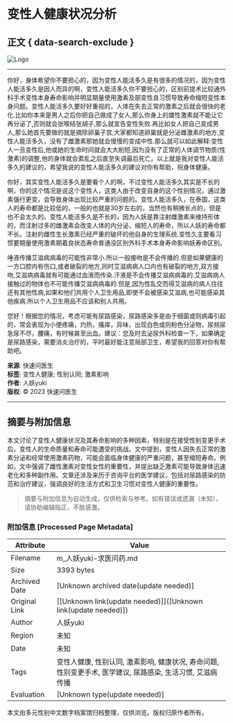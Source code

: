 # 变性人健康状况分析

## 正文 { data-search-exclude }


![Logo](https://cdn.120askimages.com/ask/m/header/logoimg.png)

---

你好，身体希望你不要担心的，因为变性人能活多久是有很多的情况的，因为变性人能活多久是因人而异的啊，变性人能活多久你不要担心的，区别前提术比较通外科手术变性本身寿命影响并明显期量使用激素及部变性良习惯导致寿命缩短变性本身问题。变性人能活多久要好好重视的，人体在失去正常的激素之后就会很快的老化.比如你本来是男人之后你把自己做成了女人,那么你身上的雄性激素就不能让它再分泌了,否则就会张喉结张胡子,那么就宣告变性失败.再比如女人把自己变成男人,那么她首先要做的就是摘除卵巢子宫,大家都知道卵巢就是分泌雌激素的地方,变性人能活多久，没有了雌激素那她就会慢慢的变成中性.那么就可以如此解释:变性人一旦变性后,他或她的生命时间就会大大削短,因为没有了正常的人体调节物质(性激素)的调整,他的身体就会紊乱之后直至失调最后死亡。以上就是我对变性人能活多久的建议的，希望我说的变性人能活多久的建议对你有帮助，祝身体健康。

你好，其实变性人能活多久是要看个人的啊，不过变性人能活多久其实是不长的啊，你的这个情况是说这个变性人，这类人由于改变自身的这个性别情况，通过激素强行更变，会导致身体出现比较严重的问题的。变性人能活多久，在泰国，这类人的寿命都是比较低的，一般的也就是30岁左右的，当然也有稍微长点的，但是也不会太久的。变性人能活多久是不长的，因为人妖是靠注射雌激素来维持形体的，而注射过多的雌激素会改变人体的内分泌，缩短人的寿命，所以人妖的寿命都不长。注射的雌性生长激素已经严重的破坏的他自身的生理系统.变性久主要看习惯要期量使用激素期着良状态寿命普通没区别外科手术本身寿命影响妖寿命区别。

唾液传播艾滋病病毒的可能性非常小.所以一般接吻是不会传播的.但是如果健康的一方口腔内有伤口,或者破裂的地方,同时艾滋病病人口内也有破裂的地方,双方接吻,艾滋病病毒就有可能通过血液而传染.汗液是不会传播艾滋病病毒的.艾滋病病人接触过的物体也不可能传播艾滋病病毒的.但是,因为性乱交而得艾滋病的病人往往还有其他性病,如果和他们共用个人卫生用品,即使不会被感染艾滋病,也可能感染其他疾病.所以个人卫生用品不应该和别人共用。

您好！根据您的情况，考虑可能有尿路感染，尿路感染多是由于细菌或则病毒引起的，常会表现为小便疼痛，灼热，瘙痒，异味，出现白色或则粉色分泌物，尿频尿急尿不尽，腰痛，有时候甚至出血。建议：您及时去泌尿外科检查一下，如果确定是尿路感染，需要消炎治疗的，平时最好能注意局部卫生，希望我的回答对你有帮助吧。

**来源**: 快速问医生  
**标签**: 变性人健康; 性别认同; 激素影响  
**作者**: 人妖yuki  
**版权**: © 2023 快速问医生

---
<!-- tcd_original_link http://m.120ask.com/qywy/question/636947.htm -->


## 摘要与附加信息

<!-- tcd_abstract -->
本文讨论了变性人健康状况及其寿命影响的多种因素，特别是在接受性别变更手术后，变性人的生命质量和寿命可能遭受的挑战。文中提到，变性人因失去正常的激素分泌和经常使用激素药物，可能会面临身体健康的严重问题，甚至缩短寿命。例如，文中强调了雌性激素对变性女性的重要性，并提出缺乏激素可能导致身体迅速老化和多种副作用。文章还涉及来历于咨询平台的医学建议，包括对尿路感染的防范和治疗建议，强调良好的生活方式和卫生习惯对变性人健康的重要性。
<!-- tcd_abstract_end -->

> 摘要与附加信息为自动生成，仅供检索与参考。如有错误或遗漏（未知），请协助编辑指正，不胜感激。

### 附加信息 [Processed Page Metadata]

| Attribute       | Value                                  |
|-----------------|----------------------------------------|
| Filename        | m_人妖yuki-求医问药.md                             |
| Size            | 3393 bytes                           |
| Archived Date   | [Unknown archived date(update needed)]                             |
| Original Link   | [[Unknown link(update needed)]]([Unknown link(update needed)])                       |
| Author          | 人妖yuki                               |
| Region          | 未知                               |
| Date            | 未知                                 |
| Tags            | 变性人健康, 性别认同, 激素影响, 健康状况, 寿命问题, 性别变更手术, 医学建议, 尿路感染, 生活习惯, 艾滋病传播                                 |
| Evaluation            | [Unknown type(update needed)]                                 |
<!-- tcd_table_end -->

本文由多元性别中文数字档案馆归档整理，仅供浏览。版权归原作者所有。
